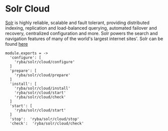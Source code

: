 
# Solr Cloud

[Solr](http://lucene.apache.org/solr/standalone/) is highly reliable, scalable and fault tolerant, providing distributed indexing, replication and load-balanced querying, automated failover and recovery, centralized configuration and more.
Solr powers the search and navigation features of many of the world's largest internet sites'. 
Solr can be found [here](http://wwwftp.ciril.fr/pub/apache/lucene/solr/standalone/)
    
    module.exports = ->
      'configure': [
        'ryba/solr/cloud/configure'
      ]
      'prepare': [
        'ryba/solr/cloud/prepare'
      ]
      'install': [
        'ryba/solr/cloud/install'
        'ryba/solr/cloud/start'
        'ryba/solr/cloud/check'
      ]
      'start': [
        'ryba/solr/cloud/start'
      ]
      'stop':  'ryba/solr/cloud/stop'
      'check':  'ryba/solr/cloud/check'
      
